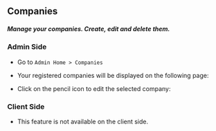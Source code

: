 ## Companies
##### Manage your companies. Create, edit and delete them.

### Admin Side

 - Go to `Admin Home > Companies`

<ImageZoom
src="images/companies/companies_menu.png"
:border="true"
width="200"
/>

 - Your registered companies will be displayed on the following page:

<ImageZoom
src="images/companies/companies_page.png"
:border="true"
width="600"
/>

 - Click on the pencil icon to edit the selected company:

<ImageZoom
src="images/companies/edit_company.png"
:border="true"
width="600"
/>

### Client Side
 - This feature is not available on the client side.